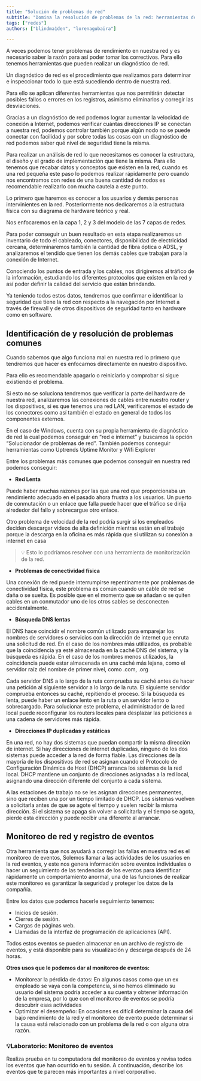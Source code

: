 ```yaml
---
title: "Solución de problemas de red"
subtitle: "Domina la resolución de problemas de la red: herramientas de diagnóstico, identificación de problemas, resolución y monitoreo de eventos para un rendimiento óptimo."
tags: ["redes"]
authors: ["blindma1den", "lorenagubaira"]

---
```


A veces podemos tener problemas de rendimiento en nuestra red y es necesario saber la razón para así poder tomar los correctivos. Para ello tenemos herramientas que pueden realizar un diagnóstico de red.

Un diagnóstico de red es el procedimiento que realizamos para determinar e inspeccionar todo lo que está sucediendo dentro de nuestra red.

Para ello se aplican diferentes herramientas que nos permitirán detectar posibles fallos o errores en los registros, asimismo eliminarlos y corregir las desviaciones.

Gracias a un diagnóstico de red podemos lograr aumentar la velocidad de conexión a Internet, podemos verificar cuántas direcciones IP se conectan a nuestra red, podemos controlar también porque algún nodo no se puede conectar con facilidad y por sobre todas las cosas con un diagnóstico de red podemos saber qué nivel de seguridad tiene la misma.

Para realizar un análisis de red lo que necesitamos es conocer la estructura, el diseño y el grado de implementación que tiene la misma. Para ello tenemos que recabar datos y conceptos que existen en la red, cuando es una red pequeña este paso lo podemos realizar rápidamente pero cuando nos encontramos con redes de una buena cantidad de nodos es recomendable realizarlo con mucha cautela a este punto.

Lo primero que haremos es conocer a los usuarios y demás personas intervinientes en la red. Posteriormente nos dedicaremos a la estructura física con su diagrama de hardware teórico y real.

Nos enfocaremos en la capa 1, 2 y 3 del modelo de las 7 capas de redes.

Para poder conseguir un buen resultado en esta etapa realizaremos un inventario de todo el cableado, conectores, disponibilidad de electricidad cercana, determinaremos también la cantidad de fibra óptica o ADSL, y analizaremos el tendido que tienen los demás cables que trabajan para la conexión de Internet.

Conociendo los puntos de entrada y los cables, nos dirigiremos al tráfico de la información, estudiando los diferentes protocolos que existen en la red y así poder definir la calidad del servicio que están brindando.

Ya teniendo todos estos datos, tendremos que confirmar e identificar la seguridad que tiene la red con respecto a la navegación por Internet a través de firewall y de otros dispositivos de seguridad tanto en hardware como en software.

## **Identificación de y resolución de problemas comunes**

Cuando sabemos que algo funciona mal en nuestra red lo primero que tendremos que hacer es enfocarnos directamente en nuestro dispositivo.

Para ello es recomendable apagarlo o reiniciarlo y comprobar si sigue existiendo el problema.

Si esto no se soluciona tendremos que verificar la parte del hardware de nuestra red, analizaremos las conexiones de cables entre nuestro router y los dispositivos, si es que tenemos una red LAN, verificaremos el estado de los conectores como así también el estado en general de todos los componentes externos.

En el caso de Windows, cuenta con su propia herramienta de diagnóstico de red la cual podemos conseguir en “red e internet” y buscamos la opción “Solucionador de problemas de red”. También podemos conseguir herramientas como Uptrends Uptime Monitor y Wifi Explorer

Entre los problemas más comunes que podemos conseguir en nuestra red podemos conseguir:

- **Red Lenta**

Puede haber muchas razones por las que una red que proporcionaba un rendimiento adecuado en el pasado ahora frustra a los usuarios. Un puerto de conmutación o un enlace que falla puede hacer que el tráfico se dirija alrededor del fallo y sobrecargue otro enlace.

Otro problema de velocidad de la red podría surgir si los empleados deciden descargar videos de alta definición mientras están en el trabajo porque la descarga en la oficina es más rápida que si utilizan su conexión a internet en casa

> 💡 Esto lo podríamos resolver con una herramienta de monitorización de la red.

- **Problemas de conectividad física**

Una conexión de red puede interrumpirse repentinamente por problemas de conectividad física, este problema es común cuando un cable de red se daña o se suelta. Es posible que en el momento que se añadan o se quiten cables en un conmutador uno de los otros sables se desconecten accidentalmente.

- **Búsqueda DNS lentas**

El DNS hace coincidir el nombre común utilizado para emparejar los nombres de servidores o servicios con la dirección de internet que enruta una solicitud de red. En el caso de los nombres más utilizados, es probable que la coincidencia ya esté almacenada en la caché DNS del sistema, y la búsqueda es rápida. En el caso de los nombres menos utilizados, la coincidencia puede estar almacenada en una caché más lejana, como el servidor raíz del nombre de primer nivel, como .com, .org

Cada servidor DNS a lo largo de la ruta comprueba su caché antes de hacer una petición al siguiente servidor a lo largo de la ruta. El siguiente servidor comprueba entonces su caché, repitiendo el proceso. Si la búsqueda es lenta, puede haber un enlace lento en la ruta o un servidor lento o sobrecargado. Para solucionar este problema, el administrador de la red local puede reconfigurar los routers locales para desplazar las peticiones a una cadena de servidores más rápida.

- **Direcciones IP duplicadas y estáticas**

En una red, no hay dos sistemas que puedan compartir la misma dirección de internet. Si hay direcciones de internet duplicadas, ninguno de los dos sistemas puede acceder a la red de forma fiable. Las direcciones de la mayoría de los dispositivos de red se asignan cuando el Protocolo de Configuración Dinámica de Host (DHCP) arranca los sistemas de la red local. DHCP mantiene un conjunto de direcciones asignadas a la red local, asignando una dirección diferente del conjunto a cada sistema.

A las estaciones de trabajo no se les asignan direcciones permanentes, sino que reciben una por un tiempo limitado de DHCP. Los sistemas vuelven a solicitarla antes de que se agote el tiempo y suelen recibir la misma dirección. Si el sistema se apaga sin volver a solicitarla y el tiempo se agota, pierde esta dirección y puede recibir una diferente al arrancar.

## **Monitoreo de red y registro de eventos**

Otra herramienta que nos ayudará a corregir las fallas en nuestra red es el monitoreo de eventos, Solemos llamar a las actividades de los usuarios en la red eventos, y este nos genera información sobre eventos individuales o hacer un seguimiento de las tendencias de los eventos para identificar rápidamente un comportamiento anormal, una de las funciones de realizar este monitoreo es garantizar la seguridad y proteger los datos de la compañía.

Entre los datos que podemos hacerle seguimiento tenemos:

- Inicios de sesión.
- Cierres de sesión.
- Cargas de páginas web.
- Llamadas de la interfaz de programación de aplicaciones (API).

Todos estos eventos se pueden almacenar en un archivo de registro de eventos, y está disponible para su visualización y descarga después de 24 horas.

**Otros usos que le podemos dar al monitoreo de eventos:**

- Monitorear la pérdida de datos: En algunos casos como que un ex empleado se vaya con la competencia, si no hemos eliminado su usuario del sistema podría acceder a su cuenta y obtener información de la empresa, por lo que con el monitoreo de eventos se podría descubrir esas actividades
- Optimizar el desempeño: En ocasiones es difícil determinar la causa del bajo rendimiento de la red y el monitoreo de evento puede determinar si la causa está relacionado con un problema de la red o con alguna otra razón.

### 💡Laboratorio: Monitoreo de eventos

Realiza  prueba en tu computadora del monitoreo de eventos y revisa todos los eventos que han ocurrido en tu sesión. A continuación, describe los eventos que te parecen más importantes a nivel corporativo.